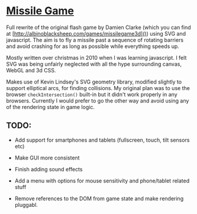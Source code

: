 [Missile Game](http://missile-game.bwhmather.com)
====================================

Full rewrite of the original flash game by Damien Clarke (which you can
find at [http://albinoblacksheep.com/games/missilegame3d]()) using SVG and
javascript.  The aim is to fly a missile past a sequence of rotating barriers and avoid
crashing for as long as possible while everything speeds up.

Mostly written over christmas in 2010 when I was learning javascript.  I felt SVG was being
unfairly neglected with all the hype surrounding canvas, WebGL and 3d CSS.

Makes use of Kevin Lindsey's SVG geometry library, modified slightly to support
elliptical arcs, for finding collisions.  My original plan was to use the
browser `checkIntersection()` built-in but it didn't work properly in any
browsers.  Currently I would prefer to go the other way and avoid using any of
the rendering state in game logic.


TODO:
----
  * Add support for smartphones and tablets (fullscreen, touch, tilt sensors etc)

  * Make GUI more consistent

  * Finish adding sound effects

  * Add a menu with options for mouse sensitivity and phone/tablet related stuff

  * Remove references to the DOM from game state and make rendering pluggabl.
